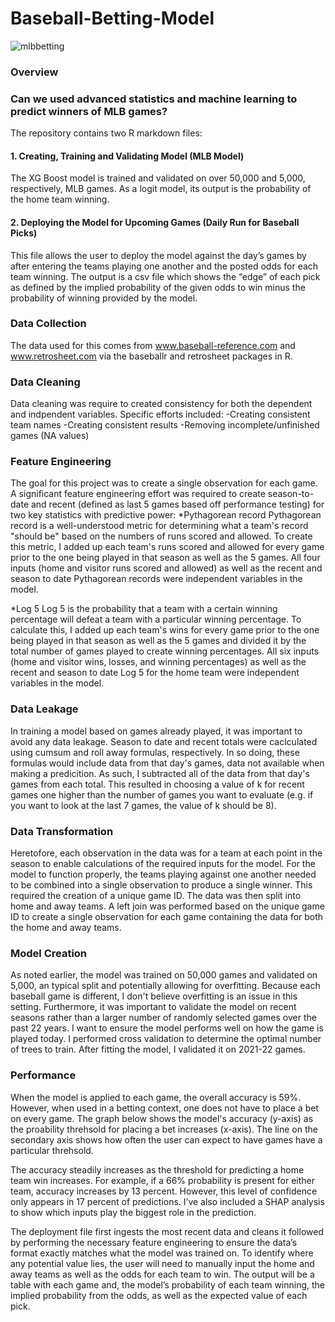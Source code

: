 # Baseball-Betting-Model


![mlbbetting](https://user-images.githubusercontent.com/73828790/225275823-ba4e5eb7-e423-4611-9aa4-59b345a9b747.jpeg)

### Overview
### Can we used advanced statistics and machine learning to predict winners of MLB games?

The repository contains two R markdown files: 
#### 1. Creating, Training and Validating Model (MLB Model)
The XG Boost model is trained and validated on over 50,000 and 5,000, respectively, MLB games. As a logit model, its output is the probability of the home team winning.

#### 2. Deploying the Model for Upcoming Games (Daily Run for Baseball Picks)
This file allows the user to deploy the model against the day’s games by after entering the teams playing one another and the posted odds for each team winning. The output is a csv file which shows the “edge” of each pick as defined by the implied probability of the given odds to win minus the probability of winning provided by the model.  

### Data Collection
The data used for this comes from www.baseball-reference.com and www.retrosheet.com via the baseballr and retrosheet packages in R. 

### Data Cleaning 
Data cleaning was require to created consistency for both the dependent and indpendent variables. Specific efforts included:
-Creating consistent team names 
-Creating consistent results
-Removing incomplete/unfinished games (NA values)

### Feature Engineering
The goal for this project was to create a single observation for each game. A significant feature engineering effort was required to create season-to-date and recent (defined as last 5 games based off performance testing) for two key statistics with predictive power:
*Pythagorean record
Pythagorean record is a well-understood metric for determining what a team's record "should be" based on the numbers of runs scored and allowed. To create this metric, I added up each team's runs scored and allowed for every game prior to the one being played in that season as well as the 5 games. All four inputs (home and visitor runs scored and allowed) as well as the recent and season to date Pythagorean records were independent variables in the model. 

*Log 5
Log 5 is the probability that a team with a certain winning percentage will defeat a team with a particular winning percentage. To calculate this, I added up each team's wins for every game prior to the one being played in that season as well as the 5 games and divided it by the total number of games played to create winning percentages. All six inputs (home and visitor wins, losses, and winning percentages) as well as the recent and season to date Log 5 for the home team were independent variables in the model. 

### Data Leakage
In training a model based on games already played, it was important to avoid any data leakage. Season to date and recent totals were caclculated using cumsum and roll away formulas, respectively. In so doing, these formulas would include data from that day's games, data not available when making a predicition. As such, I subtracted all of the data from that day's games from each total.  This resulted in choosing a value of k for recent games one higher than the number of games you want to evaluate (e.g. if you want to look at the last 7 games, the value of k should be 8).

### Data Transformation
Heretofore, each observation in the data was for a team at each point in the season to enable calculations of the required inputs for the model. For the model to function properly, the teams playing against one another needed to be combined into a single observation to produce a single winner.  This required the creation of a unique game ID. The data was then split into home and away teams. A left join was performed based on the unique game ID to create a single observation for each game containing the data for both the home and away teams.  

### Model Creation 
As noted earlier, the model was trained on 50,000 games and validated on 5,000, an typical split and potentially allowing for overfitting. Because each baseball game is different, I don't believe overfitting is an issue in this setting. Furthermore, it was important to validate the model on recent seasons rather than a larger number of randomly selected games over the past 22 years.  I want to ensure the model performs well on how the game is played today. I performed cross validation to determine the optimal number of trees to train. After fitting the model, I validated it on 2021-22 games. 

### Performance 
When the model is applied to each game, the overall accuracy is 59%. However, when used in a betting context, one does not have to place a bet on every game. The graph below shows the model's accuracy (y-axis) as the proability threhsold for placing a bet increases (x-axis). The line on the secondary axis shows how often the user can expect to have games have a particular threhsold.  



The accuracy steadily increases as the threshold for predicting a home team win increases.  For example, if a 66% probability is present for either team, accuracy increases by 13 percent.  However, this level of confidence only appears in 17 percent of predictions. I’ve also included a SHAP analysis to show which inputs play the biggest role in the prediction. 

The deployment file first ingests the most recent data and cleans it followed by performing the necessary feature engineering to ensure the data’s format exactly matches what the model was trained on.  To identify where any potential value lies, the user will need to manually input the home and away teams as well as the odds for each team to win. The output will be a table with each game and, the model’s probability of each team winning, the implied probability from the odds, as well as the expected value of each pick. 

